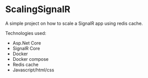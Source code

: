 # ScalingSignalR
A simple project on how to scale a SignalR app using redis cache.

Technologies used:
- Asp.Net Core
- SignalR Core
- Docker
- Docker compose
- Redis cache
- Javascript/html/css
